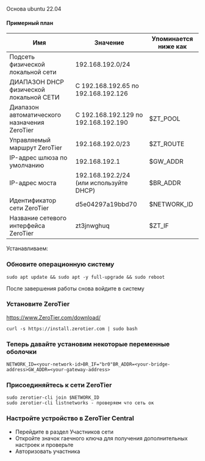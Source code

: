 Основа ubuntu 22.04
#### Примерный план[](https://docs.zerotier.com/bridging#an-example-plan "Прямая ссылка на пример плана")

| Имя                                          | Значение                                | Упоминается ниже как |
| -------------------------------------------- | --------------------------------------- | -------------------- |
| Подсеть физической локальной сети            | 192.168.192.0/24                        |                      |
| ДИАПАЗОН DHCP физической локальной СЕТИ      | С 192.168.192.65 по 192.168.192.126     |                      |
| Диапазон автоматического назначения ZeroTier | С 192.168.192.129 по 192.168.192.190    | $ZT_POOL             |
| Управляемый маршрут ZeroTier                 | 192.168.192.0/23                        | $ZT_ROUTE            |
| IP-адрес шлюза по умолчанию                  | 192.168.192.1                           | $GW_ADDR             |
| IP-адрес моста                               | 192.168.192.2/24 (или используйте DHCP) | $BR_ADDR             |
| Идентификатор сети ZeroTier                  | d5e04297a19bbd70                        | $NETWORK_ID          |
| Название сетевого интерфейса ZeroTier        | zt3jnwghuq                              | $ZT_IF               |
Устанавливаем:

### Обновите операционную систему[](https://docs.zerotier.com/bridging#update-the-operating-system "Прямая ссылка для обновления операционной системы")

```
sudo apt update && sudo apt -y full-upgrade && sudo reboot
```

После завершения работы снова войдите в систему

### Установите ZeroTier[](https://docs.zerotier.com/bridging#install-zerotier "Прямая ссылка для установки ZeroTier")

https://www.ZeroTier.com/download/

```
curl -s https://install.zerotier.com | sudo bash
```

### Теперь давайте установим некоторые переменные оболочки[](https://docs.zerotier.com/bridging#lets-set-some-shell-variables-now "Прямая ссылка на Давайте установим некоторые переменные оболочки прямо сейчас")

```
NETWORK_ID=<your-network-id>BR_IF="br0"BR_ADDR=<your-bridge-address>GW_ADDR=<your-gateway-address>
```

### Присоединяйтесь к сети ZeroTier[](https://docs.zerotier.com/bridging#join-zerotier-network "Прямая ссылка для подключения к сети ZeroTier")

```
sudo zerotier-cli join $NETWORK_ID
sudo zerotier-cli listnetworks - проверяем что сеть ок
```

### Настройте устройство в ZeroTier Central[](https://docs.zerotier.com/bridging#configure-the-device-in-zerotier-central "Прямая ссылка для настройки устройства в ZeroTier Central")

- Перейдите в раздел Участников сети
- Откройте значок гаечного ключа для получения дополнительных настроек и проверьте
- Авторизовать участника